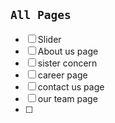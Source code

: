## `All Pages`

- [ ] Slider
- [ ] About us page
- [ ] sister concern
- [ ] career page
- [ ] contact us page
- [ ] our team page
- [ ]
